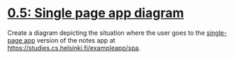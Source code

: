 # [0.5: Single page app diagram](https://fullstackopen.com/en/part0/fundamentals_of_web_apps#exercises-0-1-0-6)

Create a diagram depicting the situation where the user goes to the [single-page app](https://fullstackopen.com/en/part0/fundamentals_of_web_apps#single-page-app) version of the notes app at https://studies.cs.helsinki.fi/exampleapp/spa.
